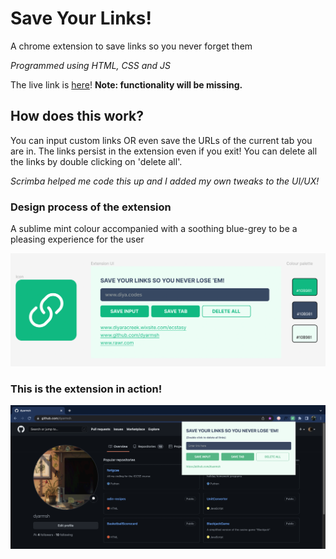 # Save Your Links!
A chrome extension to save links so you never forget them

*Programmed using HTML, CSS and JS*

The live link is [here](https://dyarmsh.github.io/SaveYourLinks/)! **Note: functionality will be missing.**

## How does this work?
You can input custom links OR even save the URLs of the current tab you are in. The links persist in the extension even if you exit!
You can delete all the links by double clicking on 'delete all'.

*Scrimba helped me code this up and I added my own tweaks to the UI/UX!*

### Design process of the extension
A sublime mint colour accompanied with a soothing blue-grey to be a pleasing experience for the user

![Designing the extension](extension-design.png)

### This is the extension in action!

![The extension in action!](extension-in-action.png)
